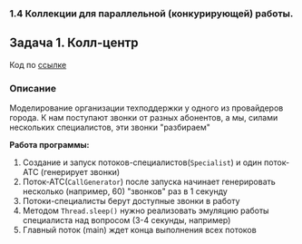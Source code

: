 ### 1.4 Коллекции для параллельной (конкурирующей) работы.
## Задача 1. Колл-центр
Код по [ссылке](https://github.com/A-Sakhmina/netology_mthreading_concur_collections/tree/master/src/main/java)
### Описание
Моделирование организации техподдержки у одного из провайдеров города. 
К нам поступают звонки от разных абонентов, 
а мы, силами нескольких специалистов, эти звонки "разбираем"

**Работа программы:**
1. Создание и запуск потоков-специалистов(`Specialist`) и один поток-АТС (генерирует звонки)
2. Поток-АТС(`CallGenerator`) после запуска начинает генерировать несколько (например, 60) "звонков" раз в 1 секунду 
3. Потоки-специалисты берут доступные звонки в работу 
4. Методом `Thread.sleep()` нужно реализовать эмуляцию работы специалиста над вопросом (3-4 секунды, например)
5. Главный поток (main) ждет конца выполнения всех потоков


